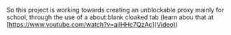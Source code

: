 So this project is working towards creating an unblockable proxy mainly for school, through the use of a about:blank cloaked tab (learn abou that at [https://www.youtube.com/watch?v=ajlHHc7QzAc](Video))

